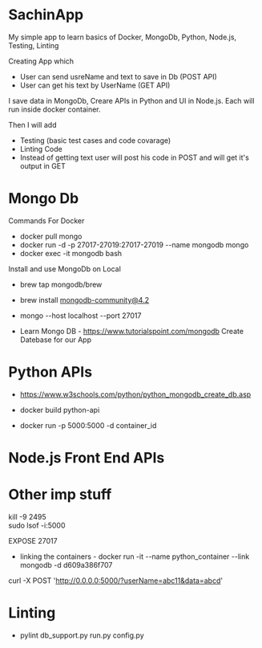 # SachinApp
My simple app to learn basics of Docker, MongoDb, Python, Node.js, Testing, Linting

Creating App which
- User can send usreName and text to save in Db (POST API)
- User can get his text by UserName (GET API)

I save data in MongoDb, Creare APIs in Python and UI in Node.js. Each will run inside docker container.

Then I will add
- Testing (basic test cases and code covarage)
- Linting Code
- Instead of getting text user will post his code in POST and will get it's output in GET

# Mongo Db 
Commands For Docker 
- docker pull mongo
- docker run -d -p 27017-27019:27017-27019 --name mongodb mongo
- docker exec -it mongodb bash

Install and use MongoDb on Local
- brew tap mongodb/brew
- brew install mongodb-community@4.2
- mongo --host localhost --port 27017

- Learn Mongo DB - https://www.tutorialspoint.com/mongodb
Create Datebase for our App

# Python APIs

- https://www.w3schools.com/python/python_mongodb_create_db.asp

- docker build python-api 
- docker run -p 5000:5000 -d container_id

# Node.js Front End APIs

# Other imp stuff

kill -9 2495     
sudo lsof -i:5000

EXPOSE 27017

- linking the containers - docker run -it --name python_container --link mongodb -d d609a386f707

curl -X POST 'http://0.0.0.0:5000/?userName=abc11&data=abcd'

# Linting

- pylint db_support.py run.py config.py

